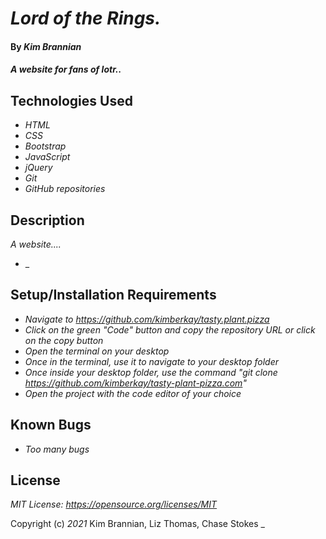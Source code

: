 # _Lord of the Rings._

#### By _**Kim Brannian**_

#### _A website for fans of lotr.._

## Technologies Used

* _HTML_
* _CSS_
* _Bootstrap_
* _JavaScript_
* _jQuery_
* _Git_
* _GitHub repositories_

## Description

_A website...._


  * _
          


## Setup/Installation Requirements

* _Navigate to https://github.com/kimberkay/tasty.plant.pizza_
* _Click on the green "Code" button and copy the repository URL or click on the copy button_
* _Open the terminal on your desktop_
* _Once in the terminal, use it to navigate to your desktop folder_
* _Once inside your desktop folder, use the command "git clone https://github.com/kimberkay/tasty-plant-pizza.com"_
* _Open the project with the code editor of your choice_



## Known Bugs

* _Too many bugs_

## License

_MIT License: https://opensource.org/licenses/MIT_

Copyright (c) _2021_  Kim Brannian, Liz Thomas, Chase Stokes
_
